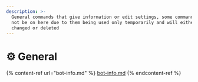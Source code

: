 ```yaml
---
description: >-
  General commands that give information or edit settings, some commands might
  not be on here due to them being used only temporarily and will either be
  changed or deleted
---
```


# ⚙ General

{% content-ref url="bot-info.md" %}
[bot-info.md](bot-info.md)
{% endcontent-ref %}
